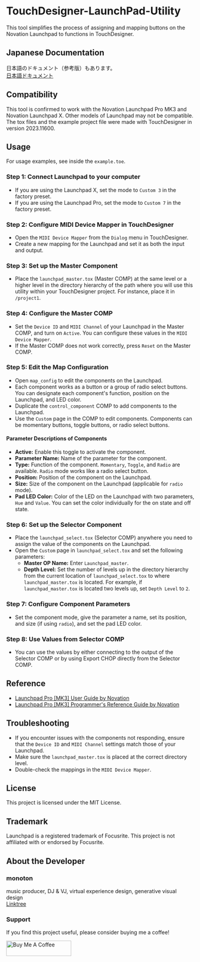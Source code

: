 # TouchDesigner-LaunchPad-Utility

This tool simplifies the process of assigning and mapping buttons on the Novation Launchpad to functions in TouchDesigner.

## Japanese Documentation
日本語のドキュメント（参考版）もあります。  
[日本語ドキュメント](README_JP.md)

## Compatibility
This tool is confirmed to work with the Novation Launchpad Pro MK3 and Novation Launchpad X. Other models of Launchpad may not be compatible.
The tox files and the example project file were made with TouchDesigner in version 2023.11600.

## Usage
For usage examples, see inside the `example.toe`.

### Step 1: Connect Launchpad to your computer
- If you are using the Launchpad X, set the mode to `Custom 3` in the factory preset.
- If you are using the Launchpad Pro, set the mode to `Custom 7` in the factory preset.

### Step 2: Configure MIDI Device Mapper in TouchDesigner
- Open the `MIDI Device Mapper` from the `Dialog` menu in TouchDesigner.
- Create a new mapping for the Launchpad and set it as both the input and output.

### Step 3: Set up the Master Component
- Place the `launchpad_master.tox` (Master COMP) at the same level or a higher level in the directory hierarchy of the path where you will use this utility within your TouchDesigner project. For instance, place it in `/project1`.

### Step 4: Configure the Master COMP
- Set the `Device ID` and `MIDI Channel` of your Launchpad in the Master COMP, and turn on `Active`. You can configure these values in the `MIDI Device Mapper`.
- If the Master COMP does not work correctly, press `Reset` on the Master COMP.

### Step 5: Edit the Map Configuration
- Open `map_config` to edit the components on the Launchpad.
- Each component works as a button or a group of radio select buttons. You can designate each component's function, position on the Launchpad, and LED color.
- Duplicate the `control_component` COMP to add components to the Launchpad.
- Use the `Custom` page in the COMP to edit components. Components can be momentary buttons, toggle buttons, or radio select buttons.

#### Parameter Descriptions of Components
- **Active:** Enable this toggle to activate the component.
- **Parameter Name:** Name of the parameter for the component.
- **Type:** Function of the component. `Momentary`, `Toggle`, and `Radio` are available. `Radio` mode works like a radio select button.
- **Position:** Position of the component on the Launchpad.
- **Size:** Size of the component on the Launchpad (applicable for `radio` mode).
- **Pad LED Color:** Color of the LED on the Launchpad with two parameters, `Hue` and `Value`. You can set the color individually for the on state and off state.

### Step 6: Set up the Selector Component
- Place the `launchpad_select.tox` (Selector COMP) anywhere you need to assign the value of the components on the Launchpad.
- Open the `Custom` page in `launchpad_select.tox` and set the following parameters:
    - **Master OP Name:** Enter `Launchpad_master`.
    - **Depth Level:** Set the number of levels up in the directory hierarchy from the current location of `launchpad_select.tox` to where `launchpad_master.tox` is located. For example, if `launchpad_master.tox` is located two levels up, set `Depth Level` to `2`.

### Step 7: Configure Component Parameters
- Set the component mode, give the parameter a name, set its position, and size (if using `radio`), and set the pad LED color.

### Step 8: Use Values from Selector COMP
- You can use the values by either connecting to the output of the Selector COMP or by using Export CHOP directly from the Selector COMP.

## Reference
- [Launchpad Pro [MK3] User Guide by Novation](https://fael-downloads-prod.focusrite.com/customer/prod/s3fs-public/downloads/Launchpad%20Pro%20User%20Guide.pdf)
- [Launchpad Pro [MK3] Programmer's Reference Guide by Novation](https://fael-downloads-prod.focusrite.com/customer/prod/s3fs-public/downloads/LPP3_prog_ref_guide_200415.pdf)

## Troubleshooting
- If you encounter issues with the components not responding, ensure that the `Device ID` and `MIDI Channel` settings match those of your Launchpad.
- Make sure the `launchpad_master.tox` is placed at the correct directory level.
- Double-check the mappings in the `MIDI Device Mapper`.

## License
This project is licensed under the MIT License.

## Trademark
Launchpad is a registered trademark of Focusrite. This project is not affiliated with or endorsed by Focusrite.

## About the Developer
### monoton  
music producer, DJ & VJ, virtual experience design, generative visual design  
[Linktree](https://linktr.ee/monoton)

### Support
If you find this project useful, please consider buying me a coffee!

<a href="https://www.buymeacoffee.com/monoton" target="_blank"><img src="https://cdn.buymeacoffee.com/buttons/default-orange.png" alt="Buy Me A Coffee" height="41" width="174"></a>
